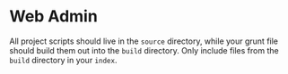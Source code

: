Web Admin
==========

All project scripts should live in the `source` directory, while your grunt file should build them out into the `build` directory.  Only include files from the `build` directory in your `index`.